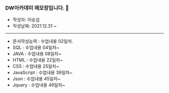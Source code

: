 ### DW아카데미 메모장입니다. :pencil:

- 작성자: 이승섭
- 작성날짜: 2021.12.31 ~
---
- 문서작성능력 : 수업내용 02일차.
- SQL : 수업내용 04일차~
- JAVA : 수업내용 08일차~
- HTML : 수업내용 22일차~
- CSS : 수업내용 25일차~
- JavaScript : 수업내용 39일차~
- Json : 수업내용 45일차~
- Jquery : 수업내용 49일차~